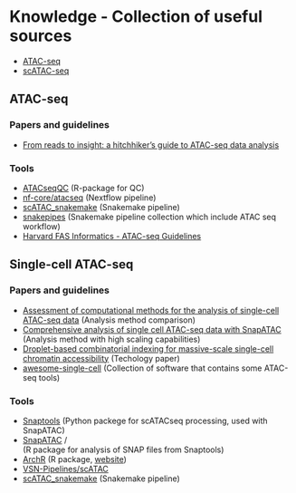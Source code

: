 
# Knowledge - Collection of useful sources

- [ATAC-seq](#atac-seq)
- [scATAC-seq](#single-cell-atac-seq)


## ATAC-seq

### Papers and guidelines
 - [From reads to insight: a hitchhiker’s guide to ATAC-seq data analysis](https://genomebiology.biomedcentral.com/articles/10.1186/s13059-020-1929-3)

### Tools
- [ATACseqQC](https://bioconductor.org/packages/release/bioc/vignettes/ATACseqQC/inst/doc/ATACseqQC.html) 
    (R-package for QC)
- [nf-core/atacseq](https://github.com/nf-core/atacseq) 
    (Nextflow pipeline)
- [scATAC_snakemake](https://github.com/dbrg77/scATAC_snakemake) 
    (Snakemake pipeline)
- [snakepipes](https://github.com/maxplanck-ie/snakepipes) (Snakemake
 pipeline collection which include ATAC seq workflow)
- [Harvard FAS Informatics - ATAC-seq Guidelines](https://informatics.fas.harvard.edu/atac-seq-guidelines.html)

## Single-cell ATAC-seq

### Papers and guidelines
- [Assessment of computational methods for the analysis of single-cell ATAC-seq data](https://genomebiology.biomedcentral.com/articles/10.1186/s13059-019-1854-5)
    (Analysis method comparison)
- [Comprehensive analysis of single cell ATAC-seq data with SnapATAC](https://www.nature.com/articles/s41467-021-21583-9#Sec1)
    (Analysis method with high scaling capabilities)
- [Droplet-based combinatorial indexing for massive-scale single-cell
 chromatin accessibility](https://www.nature.com/articles/s41587-019-0147-6#Sec9)
    (Techology paper)
- [awesome-single-cell](https://github.com/seandavi/awesome-single-cell#epigenomics) 
    (Collection of software that contains some ATAC-seq tools)

### Tools
- [Snaptools](https://github.com/r3fang/SnapTools) (Python packege for
 scATACseq processing, used with SnapATAC)
- [SnapATAC](https://github.com/r3fang/SnapATAC) /  
    (R package for analysis of SNAP files from Snaptools)
- [ArchR](https://github.com/GreenleafLab/ArchR) (R package, 
    [website](https://www.archrproject.com/index.html))
- [VSN-Pipelines/scATAC](https://vsn-pipelines.readthedocs.io/en/latest/scatac-seq.html)
- [scATAC_snakemake](https://github.com/dbrg77/scATAC_snakemake) 
    (Snakemake pipeline)